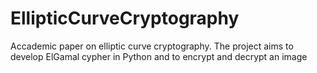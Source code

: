# EllipticCurveCryptography
Accademic paper on elliptic curve cryptography.
The project aims to develop ElGamal cypher in Python and to encrypt and decrypt an image 
